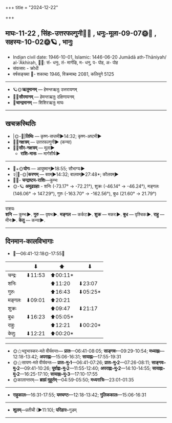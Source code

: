 +++
title = "2024-12-22"

+++
## माघः-11-22  ,  सिंहः-उत्तरफल्गुनी🌛🌌  ,  धनुः-मूला-09-07🌞🌌  ,  सहस्यः-10-02🌞🪐  ,  भानुः
- Indian civil date: 1946-10-01, Islamic: 1446-06-20 Jumādā ath-Thāniyah/ al-ʾĀkhirah, 🌌🌞: सं- धनुः, तं- मार्गऴि, म- धनु, प- पोह, अ- पोह
- संवत्सरः - क्रोधी
- वर्षसङ्ख्या 🌛- शकाब्दः 1946, विक्रमाब्दः 2081, कलियुगे 5125
___________________
- 🪐🌞**ऋतुमानम्** — हेमन्तऋतुः उत्तरायणम्
- 🌌🌞**सौरमानम्** — हेमन्तऋतुः दक्षिणायनम्
- 🌛**चान्द्रमानम्** — शिशिरऋतुः माघः
___________________


## खचक्रस्थितिः
- |🌞-🌛|**तिथिः** — कृष्ण-सप्तमी►14:32; कृष्ण-अष्टमी►  
- 🌌🌛**नक्षत्रम्** — उत्तरफल्गुनी► (कन्या)  
- 🌌🌞**सौर-नक्षत्रम्** — मूला►  
  - **राशि-मासः** — मार्गशीर्षः► 
___________________
- 🌛+🌞**योगः** — आयुष्मान्►18:55; सौभाग्यः►  
- २|🌛-🌞|**करणम्** — बवम्►14:32; बालवम्►27:48*; कौलवम्►  
- 🌌🌛- **चन्द्राष्टम-राशिः**—कुम्भः  
- 🌞-🪐 **अमूढग्रहाः** - शनिः (-73.17° → -72.21°), शुक्रः (-46.14° → -46.24°), मङ्गलः (146.06° → 147.29°), गुरुः (-163.70° → -162.56°), बुधः (21.60° → 21.79°)
___________________
राशयः  
**शनि** — कुम्भः►. **गुरु** — वृषभः►. **मङ्गल** — कर्कटः►. **शुक्र** — मकरः►. **बुध** — वृश्चिकः►. **राहु** — मीनः►. **केतु** — कन्या►. 
___________________


## दिनमान-कालविभागाः
- 🌅—06:41-12:18🌞-17:55🌇  

|      |⬇     |⬆     |⬇     |
|------|-----|-----|------|
|चन्द्रः|⬇11:53 |⬆00:11*|     |
|शनिः   |     |⬆11:20 |⬇23:07 |
|गुरुः  |     |⬆16:43 |⬇05:25*|
|मङ्गलः |⬇09:01 |⬆20:21 |     |
|शुक्रः |     |⬆09:47 |⬇21:17 |
|बुधः   |⬇16:23 |⬆05:05*|     |
|राहुः  |     |⬆12:21 |⬇00:20*|
|केतुः  |⬇12:21 |⬆00:20*|     |
___________________
- 🌞⚝भट्टभास्कर-मते वीर्यवन्तः— **प्रातः**—06:41-08:05; **साङ्गवः**—09:29-10:54; **मध्याह्नः**—12:18-13:42; **अपराह्णः**—15:06-16:31; **सायाह्नः**—17:55-19:31  
- 🌞⚝सायण-मते वीर्यवन्तः— **प्रातः-मु॰1**—06:41-07:26; **प्रातः-मु॰2**—07:26-08:11; **साङ्गवः-मु॰2**—09:41-10:26; **पूर्वाह्णः-मु॰2**—11:55-12:40; **अपराह्णः-मु॰2**—14:10-14:55; **सायाह्नः-मु॰2**—16:25-17:10; **सायाह्नः-मु॰3**—17:10-17:55  
- 🌞कालान्तरम्— **ब्राह्मं मुहूर्तम्**—04:59-05:50; **मध्यरात्रिः**—23:01-01:35  
___________________
- **राहुकालः**—16:31-17:55; **यमघण्टः**—12:18-13:42; **गुलिककालः**—15:06-16:31  
___________________
- **शूलम्**—प्रतीची (►11:10); **परिहारः**–गुडम्  
___________________
